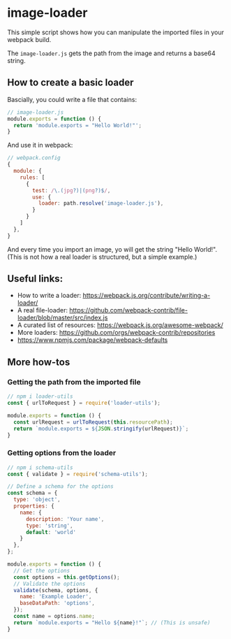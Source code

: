 # image-loader
This simple script shows how you can manipulate the imported files in your webpack build.

The `image-loader.js` gets the path from the image and returns a base64 string.

## How to create a basic loader

Bascially, you could write a file that contains:
```js
// image-loader.js
module.exports = function () {
  return 'module.exports = "Hello World!"';
}
```
And use it in webpack:
```js
// webpack.config
{
  module: {
    rules: [
      {
        test: /\.(jpg?)|(png?)$/,
        use: {
          loader: path.resolve('image-loader.js'),
        }
      }
    ]
  },
}
```

And every time you import an image, yo will get the string "Hello World!".<br>
(This is not how a real loader is structured, but a simple example.)

## Useful links:
- How to write a loader: https://webpack.js.org/contribute/writing-a-loader/
- A real file-loader: https://github.com/webpack-contrib/file-loader/blob/master/src/index.js
- A curated list of resources: https://webpack.js.org/awesome-webpack/
- More loaders: https://github.com/orgs/webpack-contrib/repositories
- https://www.npmjs.com/package/webpack-defaults

## More how-tos

### Getting the path from the imported file
```js
// npm i loader-utils
const { urlToRequest } = require('loader-utils');

module.exports = function () {
  const urlRequest = urlToRequest(this.resourcePath);
  return `module.exports = ${JSON.stringify(urlRequest)}`;
}
```

### Getting options from the loader
```js
// npm i schema-utils
const { validate } = require('schema-utils');

// Define a schema for the options
const schema = {
  type: 'object',
  properties: {
    name: {
      description: 'Your name',
      type: 'string',
      default: 'world'
    }
  },
};

module.exports = function () {
  // Get the options
  const options = this.getOptions();
  // Validate the options
  validate(schema, options, {
    name: 'Example Loader',
    baseDataPath: 'options',
  });
  const name = options.name;
  return `module.exports = "Hello ${name}!"`; // (This is unsafe)
}
```